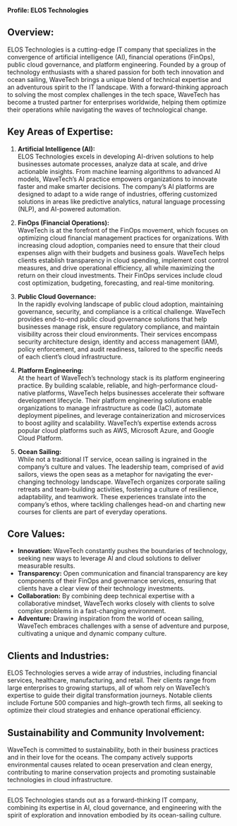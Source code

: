 **Profile: ELOS Technologies**

## Overview:
ELOS Technologies is a cutting-edge IT company that specializes in the convergence of artificial intelligence (AI), financial operations (FinOps), public cloud governance, and platform engineering. Founded by a group of technology enthusiasts with a shared passion for both tech innovation and ocean sailing, WaveTech brings a unique blend of technical expertise and an adventurous spirit to the IT landscape. With a forward-thinking approach to solving the most complex challenges in the tech space, WaveTech has become a trusted partner for enterprises worldwide, helping them optimize their operations while navigating the waves of technological change.

## Key Areas of Expertise:

1. **Artificial Intelligence (AI):**  
   ELOS Technologies excels in developing AI-driven solutions to help businesses automate processes, analyze data at scale, and drive actionable insights. From machine learning algorithms to advanced AI models, WaveTech’s AI practice empowers organizations to innovate faster and make smarter decisions. The company’s AI platforms are designed to adapt to a wide range of industries, offering customized solutions in areas like predictive analytics, natural language processing (NLP), and AI-powered automation.

2. **FinOps (Financial Operations):**  
   WaveTech is at the forefront of the FinOps movement, which focuses on optimizing cloud financial management practices for organizations. With increasing cloud adoption, companies need to ensure that their cloud expenses align with their budgets and business goals. WaveTech helps clients establish transparency in cloud spending, implement cost control measures, and drive operational efficiency, all while maximizing the return on their cloud investments. Their FinOps services include cloud cost optimization, budgeting, forecasting, and real-time monitoring.

3. **Public Cloud Governance:**  
   In the rapidly evolving landscape of public cloud adoption, maintaining governance, security, and compliance is a critical challenge. WaveTech provides end-to-end public cloud governance solutions that help businesses manage risk, ensure regulatory compliance, and maintain visibility across their cloud environments. Their services encompass security architecture design, identity and access management (IAM), policy enforcement, and audit readiness, tailored to the specific needs of each client’s cloud infrastructure.

4. **Platform Engineering:**  
   At the heart of WaveTech’s technology stack is its platform engineering practice. By building scalable, reliable, and high-performance cloud-native platforms, WaveTech helps businesses accelerate their software development lifecycle. Their platform engineering solutions enable organizations to manage infrastructure as code (IaC), automate deployment pipelines, and leverage containerization and microservices to boost agility and scalability. WaveTech’s expertise extends across popular cloud platforms such as AWS, Microsoft Azure, and Google Cloud Platform.

5. **Ocean Sailing:**  
   While not a traditional IT service, ocean sailing is ingrained in the company’s culture and values. The leadership team, comprised of avid sailors, views the open seas as a metaphor for navigating the ever-changing technology landscape. WaveTech organizes corporate sailing retreats and team-building activities, fostering a culture of resilience, adaptability, and teamwork. These experiences translate into the company’s ethos, where tackling challenges head-on and charting new courses for clients are part of everyday operations.

## Core Values:

- **Innovation:** WaveTech constantly pushes the boundaries of technology, seeking new ways to leverage AI and cloud solutions to deliver measurable results.
- **Transparency:** Open communication and financial transparency are key components of their FinOps and governance services, ensuring that clients have a clear view of their technology investments.
- **Collaboration:** By combining deep technical expertise with a collaborative mindset, WaveTech works closely with clients to solve complex problems in a fast-changing environment.
- **Adventure:** Drawing inspiration from the world of ocean sailing, WaveTech embraces challenges with a sense of adventure and purpose, cultivating a unique and dynamic company culture.

## Clients and Industries:
ELOS Technologies serves a wide array of industries, including financial services, healthcare, manufacturing, and retail. Their clients range from large enterprises to growing startups, all of whom rely on WaveTech’s expertise to guide their digital transformation journeys. Notable clients include Fortune 500 companies and high-growth tech firms, all seeking to optimize their cloud strategies and enhance operational efficiency.

## Sustainability and Community Involvement:
WaveTech is committed to sustainability, both in their business practices and in their love for the oceans. The company actively supports environmental causes related to ocean preservation and clean energy, contributing to marine conservation projects and promoting sustainable technologies in cloud infrastructure.

---

ELOS Technologies stands out as a forward-thinking IT company, combining its expertise in AI, cloud governance, and engineering with the spirit of exploration and innovation embodied by its ocean-sailing culture.
